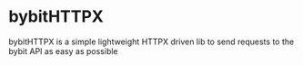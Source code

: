 # bybitHTTPX
bybitHTTPX is a simple lightweight HTTPX driven lib to send requests to the bybit API as easy as possible

